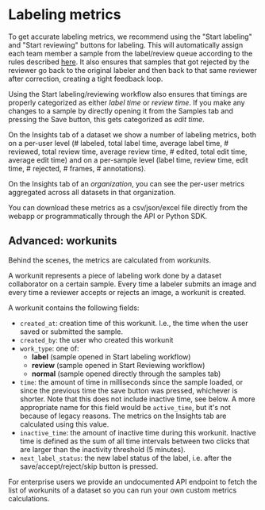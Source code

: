 # Labeling metrics

To get accurate labeling metrics, we recommend using the "Start labeling" and "Start reviewing" buttons for labeling. This will automatically assign each team member a sample from the label/review queue according to the rules described [here](label-queue-mechanics.md). It also ensures that samples that got rejected by the reviewer go back to the original labeler and then back to that same reviewer after correction, creating a tight feedback loop.

Using the Start labeling/reviewing workflow also ensures that timings are properly categorized as either _label time_ or _review time_. If you make any changes to a sample by directly opening it from the Samples tab and pressing the Save button, this gets categorized as _edit time_.

On the Insights tab of a dataset we show a number of labeling metrics, both on a per-user level (# labeled, total label time, average label time, # reviewed, total review time, average review time, # edited, total edit time, average edit time) and on a per-sample level (label time, review time, edit time, # rejected, # frames, # annotations).

On the Insights tab of an _organization_, you can see the per-user metrics aggregated across all datasets in that organization.

You can download these metrics as a csv/json/excel file directly from the webapp or programmatically through the API or Python SDK.

## Advanced: workunits

Behind the scenes, the metrics are calculated from _workunits_.&#x20;

A workunit represents a piece of labeling work done by a dataset collaborator on a certain sample. Every time a labeler submits an image and every time a reviewer accepts or rejects an image, a workunit is created.

A workunit contains the following fields:

* `created_at`: creation time of this workunit. I.e., the time when the user saved or submitted the sample.
* `created_by`: the user who created this workunit
* `work_type`: one of:
  * **label** (sample opened in Start labeling workflow)
  * **review** (sample opened in Start Reviewing workflow)
  * **normal** (sample opened directly through the samples tab)
* `time`: the amount of time in milliseconds since the sample loaded, or since the previous time the save button was pressed, whichever is shorter. Note that this does not include inactive time, see below. A more appropriate name for this field would be `active_time`, but it's not because of legacy reasons. The metrics on the Insights tab are calculated using this value.
* `inactive_time`: the amount of inactive time during this workunit. Inactive time is defined as the sum of all time intervals between two clicks that are larger than the inactivity threshold (5 minutes).
* `next_label_status`: the new label status of the label, i.e. after the save/accept/reject/skip button is pressed.

For enterprise users we provide an undocumented API endpoint to fetch the list of workunits of a dataset so you can run your own custom metrics calculations.
